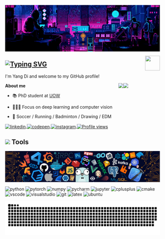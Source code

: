 <img align="center" src="banner.gif" alt="banner">

 <a href="https://github.com/yangdi-cv"><img src="https://upload.wikimedia.org/wikipedia/commons/c/c3/Python-logo-notext.svg" align="right" height="48" width="48" ></a>
## [![Typing SVG](https://readme-typing-svg.herokuapp.com?color=007acc&size=22&center=true&vCenter=true&width=700&lines=Hi+there+👋,+I+am+Yang+Di;+Welcome+to+My+Profile!;Always+learning+new+things+;Deep+learning;Computer+Vision)](https://git.io/typing-svg)


I'm Yang Di and welcome to my GitHub profile!

<a href="https://github.com/yangdi-cv" target="_blank">
  <img align="right" img src="https://spotify-github-profile.vercel.app/api/view?uid=314en4ia7eeyco74hvxp6254hmam&cover_image=true&theme=default&show_offline=false&background_color=121212&interchange=true&bar_color=4eb16f&bar_color_cover=true" width="119"/>
</a>

<img align="right" src="https://github-readme-stats.vercel.app/api/top-langs/?username=yangdi-cv&layout=compact">
</a>


**About me**

- 📚 PhD student at [UOW](https://www.uow.edu.au/)

- 👨🏻‍💻 Focus on deep learning and computer vision

- 🧡 Soccer / Running / Badminton / Drawing / EDM


<a href="https://www.linkedin.com/in/-yangdi/" target="_blank">
  <img align="center" src="https://img.shields.io/badge/-yangdi-05122A?style=flat&logo=linkedin" alt="linkedin"/>
</a>
<a href="https://www.facebook.com/ericdiii" target="_blank">
  <img align="center" src="https://img.shields.io/badge/-ericdiii-05122A?style=flat&logo=facebook" alt="codepen"/>
</a>
<a href="https://www.instagram.com/ericdiii_/" target="_blank">
 <img align="center" src="https://img.shields.io/badge/-ericdiii-05122A?style=flat&logo=instagram" alt="instagram"/>
</a>
<a href="https://github.com/yangdi-cv" target="_blank">
  <img align="center" img src="https://komarev.com/ghpvc/?username=ericdiii&color=red" alt="Profile views" />
</a>


## <img src="https://media.giphy.com/media/WUlplcMpOCEmTGBtBW/giphy.gif" width="30"> Tools
<a href="https://github.com/yangdi-cv" target="_blank">
  <img align="center" img src="https://github.com/yangdi-cv/yangdi-cv/blob/main/tech1.png?raw=true"/>
</a>

<p align="left">
  <img alt="python" src="https://img.shields.io/badge/Python-3776AB?style=flat-square&logo=python&logoColor=white" >
  <img alt="pytorch" src="https://img.shields.io/badge/PyTorch-EE4C2C?style=flat-square&logo=PyTorch&logoColor=white" >
  <img alt="numpy" src="https://img.shields.io/badge/Numpy-777BB4?style=flat-square&logo=numpy&logoColor=white" >
  <img alt="pycharm" src="https://img.shields.io/badge/pycharm-0078D4?style=flat-square&logo=pycharm&logoColor=white" >
  <img alt="jupyter" src="https://img.shields.io/badge/Jupyter-F37626.svg?&style=flat-square&logo=Jupyter&logoColor=white" >
  <img alt="cplusplus" src="https://img.shields.io/badge/C%2B%2B-00599C?style=flat-square&logo=c%2B%2B&logoColor=white" >
  <img alt="cmake" src="https://img.shields.io/badge/CMake-064F8C?style=flat-square&logo=cmake&logoColor=white" >
  <img alt="vscode" src="https://img.shields.io/badge/vscode-0078D4?style=flat-square&logo=visual%20studio%20code&logoColor=white" >
  <img alt="visualstudio" src="https://img.shields.io/badge/visualstudio-0078D4?style=flat-square&logo=visualstudio&logoColor=white" >
  <img alt="git" src="https://img.shields.io/badge/Git-F05032?style=flat-square&logo=git&logoColor=white" >
  <img alt="latex" src="https://img.shields.io/badge/LaTeX-47A141?style=flat-square&logo=LaTeX&logoColor=white" >
  <img alt="ubuntu" src="https://img.shields.io/badge/Ubuntu-E95420?style=flat-square&logo=ubuntu&logoColor=white" >
</p>




<div> 
  <p align="center">
    <a href="#"><img title="Snake animation" src="./snake.svg">
    </a>
  </p>
</div>

